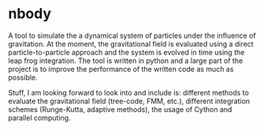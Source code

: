 # nbody

A tool to simulate the a dynamical system of particles under the influence of gravitation. At the moment, the gravitational field is evaluated using a direct particle-to-particle approach and the system is evolved in time using the leap frog integration. The tool is written in python and a large part of the project is to improve the performance of the written code as much as possible. 

Stuff, I am looking forward to look into and include is: different methods to evaluate the gravitational field (tree-code, FMM, etc.), different integration schemes (Runge-Kutta, adaptive methods), the usage of Cython and parallel computing. 